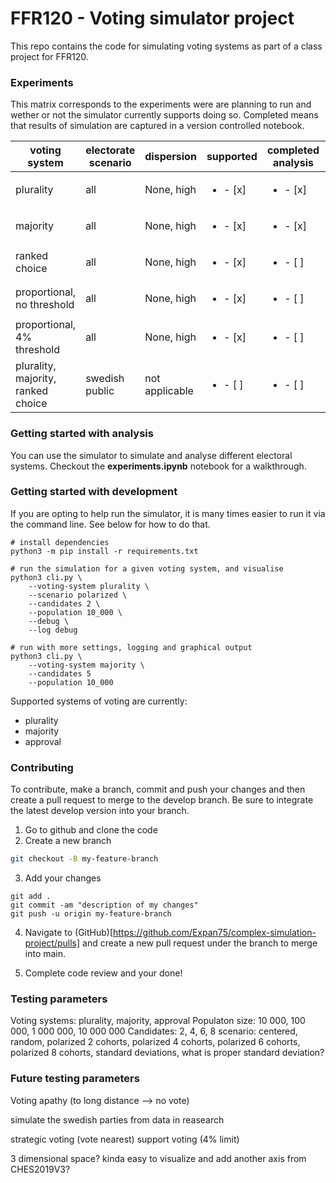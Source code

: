 # FFR120 - Voting simulator project

This repo contains the code for simulating voting systems as part of a class project for FFR120.

### Experiments

This matrix corresponds to the experiments were are planning to run and wether or not the simulator currently supports doing so. Completed means that results of simulation are captured in a version controlled notebook.

| voting system                      | electorate scenario | dispersion     | supported                | completed analysis       | notebook     |
| ---------------------------------- | ------------------- | -------------- | ------------------------ | ------------------------ | ------------ |
| plurality                          | all                 | None, high     | <ul><li>- [x] </li></ul> | <ul><li>- [x] </li></ul> | &lt;path&gt; |
| majority                           | all                 | None, high     | <ul><li>- [x] </li></ul> | <ul><li>- [x] </li></ul> | &lt;path&gt; |
| ranked choice                      | all                 | None, high     | <ul><li>- [x] </li></ul> | <ul><li>- [ ] </li></ul> | &lt;path&gt; |
| proportional, no threshold         | all                 | None, high     | <ul><li>- [x] </li></ul> | <ul><li>- [ ] </li></ul> | &lt;path&gt; |
| proportional, 4% threshold         | all                 | None, high     | <ul><li>- [x] </li></ul> | <ul><li>- [ ] </li></ul> | &lt;path&gt; |
| plurality, majority, ranked choice | swedish public      | not applicable | <ul><li>- [ ] </li></ul> | <ul><li>- [ ] </li></ul> | &lt;path&gt; |

### Getting started with analysis

You can use the simulator to simulate and analyse different electoral systems. Checkout the **experiments.ipynb** notebook for a walkthrough.

### Getting started with development

If you are opting to help run the simulator, it is many times easier to run it via the command line. See below for how to do that.

```
# install dependencies
python3 -m pip install -r requirements.txt

# run the simulation for a given voting system, and visualise
python3 cli.py \
    --voting-system plurality \
    --scenario polarized \
    --candidates 2 \
    --population 10_000 \
    --debug \
    --log debug

# run with more settings, logging and graphical output
python3 cli.py \
    --voting-system majority \
    --candidates 5
    --population 10_000
```

Supported systems of voting are currently:

- plurality
- majority
- approval

### Contributing

To contribute, make a branch, commit and push your changes and then create a pull request to merge to the develop branch. Be sure to integrate the latest develop version into your branch.

1. Go to github and clone the code
2. Create a new branch

```bash
git checkout -B my-feature-branch
```

3. Add your changes

```
git add .
git commit -am "description of my changes"
git push -u origin my-feature-branch
```

4. Navigate to (GitHub)[https://github.com/Expan75/complex-simulation-project/pulls] and create a new pull request under the branch to merge into main.

5. Complete code review and your done!

### Testing parameters

Voting systems: plurality, majority, approval
Populaton size: 10 000, 100 000, 1 000 000, 10 000 000
Candidates: 2, 4, 6, 8
scenario: centered, random, polarized 2 cohorts, polarized 4 cohorts, polarized 6 cohorts, polarized 8 cohorts,
standard deviations, what is proper standard deviation?

### Future testing parameters

Voting apathy (to long distance --> no vote)

simulate the swedish parties from data in reasearch

strategic voting (vote nearest)
support voting (4% limit)

3 dimensional space? kinda easy to visualize and add another axis from CHES2019V3?
